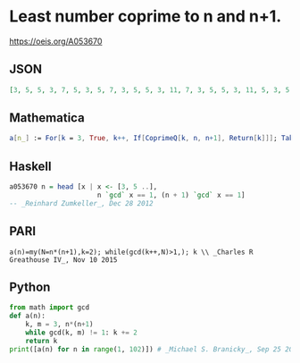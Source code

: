 # Least number coprime to n and n\+1\.
https://oeis.org/A053670
## JSON
```JSON
[3, 5, 5, 3, 7, 5, 3, 5, 7, 3, 5, 5, 3, 11, 7, 3, 5, 5, 3, 11, 5, 3, 5, 7, 3, 5, 5, 3, 7, 7, 3, 5, 5, 3, 11, 5, 3, 5, 7, 3, 5, 5, 3, 7, 7, 3, 5, 5, 3, 7, 5, 3, 5, 7, 3, 5, 5, 3, 7, 7, 3, 5, 5, 3, 7, 5, 3, 5, 11, 3, 5, 5, 3, 7, 7, 3, 5, 5, 3, 7, 5, 3, 5, 11, 3, 5, 5, 3, 7, 11, 3, 5, 5, 3, 7, 5, 3, 5, 7, 3, 5]
```
## Mathematica
```Mathematica
a[n_] := For[k = 3, True, k++, If[CoprimeQ[k, n, n+1], Return[k]]]; Table[a[n], {n, 1, 101}] (* _Jean-François Alcover_, Sep 20 2012 *)
```
## Haskell
```Haskell
a053670 n = head [x | x <- [3, 5 ..],
                      n `gcd` x == 1, (n + 1) `gcd` x == 1]
-- _Reinhard Zumkeller_, Dec 28 2012
```
## PARI
```PARI
a(n)=my(N=n*(n+1),k=2); while(gcd(k++,N)>1,); k \\ _Charles R Greathouse IV_, Nov 10 2015
```
## Python
```Python
from math import gcd
def a(n):
    k, m = 3, n*(n+1)
    while gcd(k, m) != 1: k += 2
    return k
print([a(n) for n in range(1, 102)]) # _Michael S. Branicky_, Sep 25 2021
```

